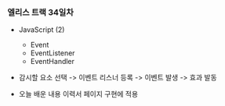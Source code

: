 ### 엘리스 트랙 34일차

- JavaScript (2)
  - Event
  - EventListener
  - EventHandler

- 감시할 요소 선택 -> 이벤트 리스너 등록 -> 이벤트 발생 -> 효과 발동

- 오늘 배운 내용 이력서 페이지 구현에 적용